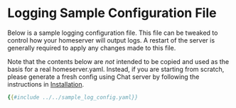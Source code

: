 # Logging Sample Configuration File

Below is a sample logging configuration file. This file can be tweaked to control how your
homeserver will output logs. A restart of the server is generally required to apply any
changes made to this file.

Note that the contents below are *not* intended to be copied and used as the basis for
a real homeserver.yaml. Instead, if you are starting from scratch, please generate
a fresh config using Chat server by following the instructions in
[Installation](../../setup/installation.md).

```yaml
{{#include ../../sample_log_config.yaml}}
```